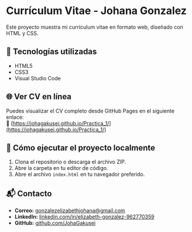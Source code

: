 # Currículum Vitae - Johana Gonzalez

Este proyecto muestra mi currículum vitae en formato web, diseñado con HTML y CSS.

## 🧠 Tecnologías utilizadas

- HTML5
- CSS3
- Visual Studio Code

## 🌐 Ver CV en línea

Puedes visualizar el CV completo desde GitHub Pages en el siguiente enlace:    
🔗 [https://johagakusei.github.io/Practica_1/](https://johagakusei.github.io/Practica_1/)

## 📝 Cómo ejecutar el proyecto localmente

1. Clona el repositorio o descarga el archivo ZIP.
2. Abre la carpeta en tu editor de código.
3. Abre el archivo `index.html` en tu navegador preferido.

## 📬 Contacto

- **Correo:** gonzalezelizabethjohana@gmail.com  
- **LinkedIn:** [linkedin.com/in/elizabeth-gonzalez-962770359](https://www.linkedin.com/in/elizabeth-gonzalez-962770359/)  
- **GitHub:** [github.com/JohaGakusei](https://github.com/JohaGakusei)

